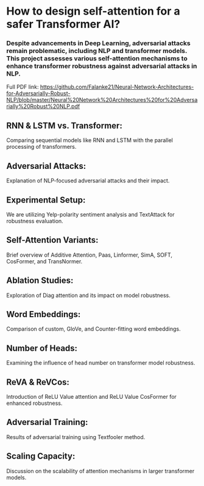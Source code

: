 # How to design self-attention for a safer Transformer AI?

### Despite advancements in Deep Learning, adversarial attacks remain problematic, including NLP and transformer models. This project assesses various self-attention mechanisms to enhance transformer robustness against adversarial attacks in NLP.

Full PDF link: https://github.com/Falanke21/Neural-Network-Architectures-for-Adversarially-Robust-NLP/blob/master/Neural%20Network%20Architectures%20for%20Adversarially%20Robust%20NLP.pdf

## RNN & LSTM vs. Transformer:
Comparing sequential models like RNN and LSTM with the parallel processing of transformers.

## Adversarial Attacks:
Explanation of NLP-focused adversarial attacks and their impact.

## Experimental Setup:
We are utilizing Yelp-polarity sentiment analysis and TextAttack for robustness evaluation.

## Self-Attention Variants:
Brief overview of Additive Attention, Paas, Linformer, SimA, SOFT, CosFormer, and TransNormer.

## Ablation Studies:
Exploration of Diag attention and its impact on model robustness.

## Word Embeddings:
Comparison of custom, GloVe, and Counter-fitting word embeddings.

## Number of Heads:
Examining the influence of head number on transformer model robustness.

## ReVA & ReVCos:
Introduction of ReLU Value attention and ReLU Value CosFormer for enhanced robustness.

## Adversarial Training:
Results of adversarial training using Textfooler method.

## Scaling Capacity:
Discussion on the scalability of attention mechanisms in larger transformer models.
